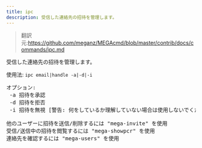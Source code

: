 ```yaml
---
title: ipc
description: 受信した連絡先の招待を管理します。
---
```


>翻訳元:https://github.com/meganz/MEGAcmd/blob/master/contrib/docs/commands/ipc.md

受信した連絡先の招待を管理します。

使用法: `ipc email|handle -a|-d|-i`
<pre>
オプション:
 -a	招待を承認
 -d	招待を拒否
 -i	招待を無視 [警告: 何をしているか理解していない場合は使用しないでください]

他のユーザーに招待を送信/削除するには "mega-invite" を使用
受信/送信中の招待を閲覧するには "mega-showpcr" を使用
連絡先を確認するには "mega-users" を使用
</pre>
